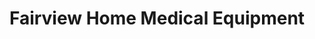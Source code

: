 ---
title: "Fairview Home Medical Equipment"
url: /saint-paul/fairview-home-medical-equipment/
shop: Sanitätshaus
---